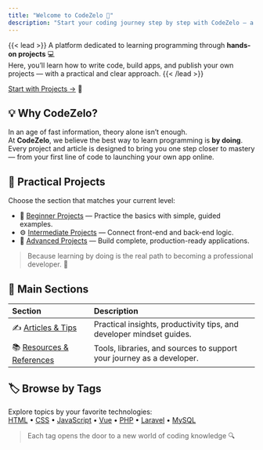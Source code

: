 ```yaml
---
title: "Welcome to CodeZelo 🚀"
description: "Start your coding journey step by step with CodeZelo — a site focused on practical projects, articles, and resources that build your skills from zero to expert."
---
```


{{< lead >}}
A platform dedicated to learning programming through **hands-on projects** 💻  
Here, you’ll learn how to write code, build apps, and publish your own projects — with a practical and clear approach.
{{< /lead >}}

[Start with Projects →](/en/categories) 🚀

## 💡 Why CodeZelo?
In an age of fast information, theory alone isn’t enough.  
At **CodeZelo**, we believe the best way to learn programming is **by doing**.  
Every project and article is designed to bring you one step closer to mastery — from your first line of code to launching your own app online.

## 🚀 Practical Projects
Choose the section that matches your current level:

- 🧱 [Beginner Projects](/en/categories/beginner-projects/) — Practice the basics with simple, guided examples.  
- ⚙️ [Intermediate Projects](/en/categories/intermediate-projects/) — Connect front-end and back-end logic.  
- 🧩 [Advanced Projects](/en/categories/advanced-projects/) — Build complete, production-ready applications.

> Because learning by doing is the real path to becoming a professional developer. 💪

## 🧭 Main Sections

| Section | Description |
|:--------|:-------------|
| ✍️ [Articles & Tips](/en/categories/articles-and-tips/) | Practical insights, productivity tips, and developer mindset guides. |
| 📚 [Resources & References](/en/categories/resources/) | Tools, libraries, and sources to support your journey as a developer. |

## 🏷️ Browse by Tags

Explore topics by your favorite technologies:  
[HTML](/tags/html/) • [CSS](/tags/css/) • [JavaScript](/tags/javascript/) • [Vue](/tags/vue/) • [PHP](/tags/php/) • [Laravel](/tags/laravel/) • [MySQL](/tags/mysql/)

> Each tag opens the door to a new world of coding knowledge 🔍

